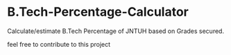 # B.Tech-Percentage-Calculator

Calculate/estimate B.Tech Percentage of JNTUH based on Grades secured.

feel free to contribute to this project
